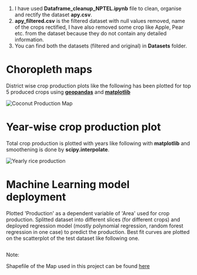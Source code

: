 1. I have used **Dataframe_cleanup_NPTEL.ipynb** file to clean, organise and rectify the dataset **apy.csv**.
2. **apy_filtered.csv** is the filtered dataset with null values removed, name of the crops rectified, I have also removed some crop like Apple, Pear etc. from the dataset because they do not contain any detailed information.
3. You can find both the datasets (filtered and original) in **Datasets** folder.

# Choropleth maps
District wise crop production plots like the following has been plotted for top 5 produced crops using [**geopandas**](https://geopandas.org/en/stable/about.html) and [**matplotlib**](https://matplotlib.org/)

![Coconut Production Map](/../assets/Assets/coconut_production_avg_reduced.png)

# Year-wise crop production plot
Total crop production is plotted with years like following with **matplotlib** and smoothening is done by **scipy.interpolate**.

![Yearly rice production](/../assets/Assets/rice_yrp.png)

# Machine Learning model deployment
Plotted 'Production' as a dependent variable of 'Area' used for crop production. Splitted dataset into different slices (for different crops) and deployed regression model (mostly polynomial regression, random forest regression in one case) to predict the production. Best fit curves are plotted on the scatterplot of the test dataset like following one.

![]()

Note: 

Shapefile of the Map used in this project can be found [here](https://geodata.lib.utexas.edu/catalog/stanford-sh819zz8121)
